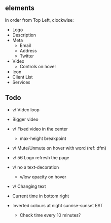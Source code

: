 elements
---

In order from Top Left, clockwise:

* Logo
* Description
* Meta
	* Email
	* Address
	* Twitter
* Video
	* Controls on hover
* Icon
* Client List
* Services

Todo
---
* v/ Video loop
* Bigger video
* v/ Fixed video in the center
	* max-height breakpoint
* v/ Mute/Unmute on hover with word (ref: dfm)
* v/ 56 Logo refresh the page
* v/ no a text-decoration
	* v/low opacity on hover

* v/ Changing text

* Current time in bottom right
* Inverted colours at night sunrise-sunset EST
	* Check time every 10 minutes?
